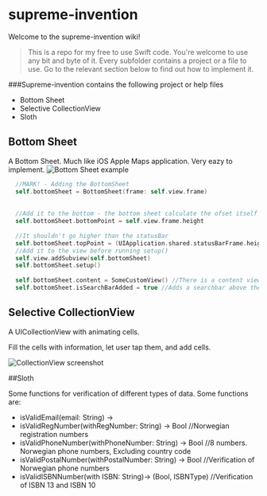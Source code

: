 # supreme-invention
Welcome to the supreme-invention wiki!


> This is a repo for my free to use Swift code. 
> You're welcome to use any bit and byte of it. 
> Every subfolder contains a project or a file to use.
> Go to the relevant section below to find out how to implement it.

###Supreme-invention contains the following project or help files
- Bottom Sheet 
- Selective CollectionView
- Sloth

## Bottom Sheet

A Bottom Sheet. Much like iOS Apple Maps application.
Very eazy to implement.
![Bottom Sheet example](http://i.imgur.com/UCybHN5.png)

``` Swift
  //MARK! - Adding the BottomSheet
  self.bottomSheet = BottomSheet(frame: self.view.frame)
        
        
  //Add it to the bottom - the bottom sheet calculate the ofset itself
  self.bottomSheet.bottomPoint = self.view.frame.height
        
  //It shouldn't go higher than the statusBar
  self.bottomSheet.topPoint = (UIApplication.shared.statusBarFrame.height)
  //Add it to the view before running setup()
  self.view.addSubview(self.bottomSheet)
  self.bottomSheet.setup()
  
  self.bottomSheet.content = SomeCustomView() //There is a content view where you can add your own content
  self.bottomSheet.isSearchBarAdded = true //Adds a searchbar above the content view
```



## Selective CollectionView

A UICollectionView with animating cells.

Fill the cells with information, let user tap them, and add cells.

![CollectionView screenshot](http://i.imgur.com/nTxkTcw.png)

##Sloth

Some functions for verification of different types of data.
Some functions are:

- isValidEmail(email: String) ->
- isValidRegNumber(withRegNumber: String) -> Bool //Norwegian registration numbers
- isValidPhoneNumber(withPhoneNumber: String) -> Bool //8 numbers. Norwegian phone numbers, Excluding country code
- isValidPostalNumber(withPostalNumber: String) -> Bool //Verification of Norwegian phone numbers
- isValidISBNNumber(with ISBN: String)-> (Bool, ISBNType) //Verification of ISBN 13 and ISBN 10
